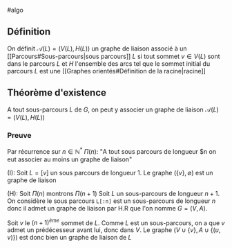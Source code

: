 #algo 
## Définition
On définit $\mathcal A(L) = (V(L), H(L))$ un graphe de liaison associé à un [[Parcours#Sous-parcours|sous parcours]] $L$ si tout sommet $v \in V(L)$ sont dans le parcours $L$ et $H$ l'ensemble des arcs tel que le sommet initial du parcours $L$ est une [[Graphes orientés#Définition de la racine|racine]] 

## Théorème d'existence 
A tout sous-parcours $L$ de $G$, on peut y associer un graphe de liaison $\mathcal A(L) = (V(L), H(L))$

### Preuve
Par récurrence sur $n \in \mathbb N^*$ $\Pi(n):$ "A tout sous parcours de longueur $n on eut associer au moins un graphe de liaison"

(I): Soit $L = [v]$ un sous parcours de longueur $1$. Le graphe $(\{v\}, \emptyset)$ est un graphe de liaison

(H): Soit $\Pi(n)$ montrons $\Pi(n+1)$
Soit $L$ un sous-parcours de longueur $n+1$. On considère le sous parcours `L[:n]` est un sous-parcours de longueur $n$ donc il admet un graphe de liaison par H.R que l'on nomme $G=(V, A)$.

Soit $v$ le $(n+1)^{ème}$ sommet de $L$. Comme $L$ est un sous-parcours, on a que $v$ admet un prédécesseur avant lui, donc dans $V$.
Le graphe $(V \cup \{v\}, A \cup \{(u,v)\})$ est donc bien un graphe de liaison de $L$
